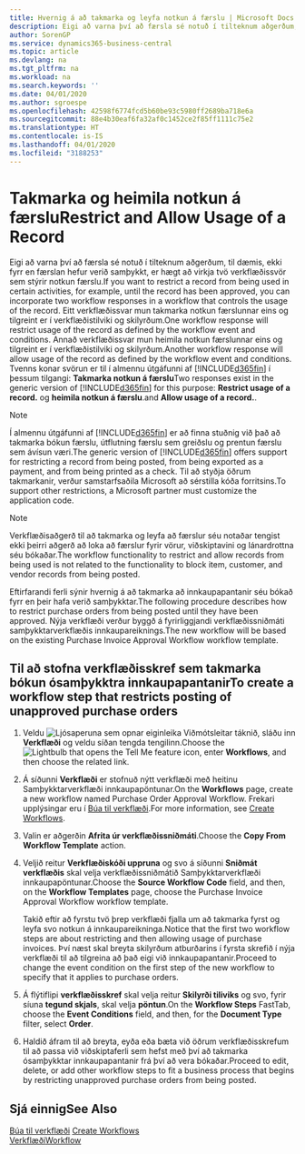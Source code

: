 ```yaml
---
title: Hvernig á að takmarka og leyfa notkun á færslu | Microsoft Docs
description: Eigi að varna því að færsla sé notuð í tilteknum aðgerðum, til dæmis, ekki fyrr en færslan hefur verið samþykkt, er hægt að virkja tvö verkflæðissvör sem stýrir notkun færslu.
author: SorenGP
ms.service: dynamics365-business-central
ms.topic: article
ms.devlang: na
ms.tgt_pltfrm: na
ms.workload: na
ms.search.keywords: ''
ms.date: 04/01/2020
ms.author: sgroespe
ms.openlocfilehash: 42598f6774fcd5b60be93c5980ff2689ba718e6a
ms.sourcegitcommit: 88e4b30eaf6fa32af0c1452ce2f85ff1111c75e2
ms.translationtype: HT
ms.contentlocale: is-IS
ms.lasthandoff: 04/01/2020
ms.locfileid: "3188253"
---
```

# <a name="restrict-and-allow-usage-of-a-record"></a><span data-ttu-id="ebff6-103">Takmarka og heimila notkun á færslu</span><span class="sxs-lookup"><span data-stu-id="ebff6-103">Restrict and Allow Usage of a Record</span></span>
<span data-ttu-id="ebff6-104">Eigi að varna því að færsla sé notuð í tilteknum aðgerðum, til dæmis, ekki fyrr en færslan hefur verið samþykkt, er hægt að virkja tvö verkflæðissvör sem stýrir notkun færslu.</span><span class="sxs-lookup"><span data-stu-id="ebff6-104">If you want to restrict a record from being used in certain activities, for example, until the record has been approved, you can incorporate two workflow responses in a workflow that controls the usage of the record.</span></span> <span data-ttu-id="ebff6-105">Eitt verkflæðissvar mun takmarka notkun færslunnar eins og tilgreint er í verkflæðistilviki og skilyrðum.</span><span class="sxs-lookup"><span data-stu-id="ebff6-105">One workflow response will restrict usage of the record as defined by the workflow event and conditions.</span></span> <span data-ttu-id="ebff6-106">Annað verkflæðissvar mun heimila notkun færslunnar eins og tilgreint er í verkflæðistilviki og skilyrðum.</span><span class="sxs-lookup"><span data-stu-id="ebff6-106">Another workflow response will allow usage of the record as defined by the workflow event and conditions.</span></span> <span data-ttu-id="ebff6-107">Tvenns konar svörun er til í almennu útgáfunni af [!INCLUDE[d365fin](includes/d365fin_md.md)] í þessum tilgangi: **Takmarka notkun á færslu**</span><span class="sxs-lookup"><span data-stu-id="ebff6-107">Two responses exist in the generic version of [!INCLUDE[d365fin](includes/d365fin_md.md)] for this purpose: **Restrict usage of a record.**</span></span> <span data-ttu-id="ebff6-108">og **heimila notkun á færslu**.</span><span class="sxs-lookup"><span data-stu-id="ebff6-108">and **Allow usage of a record.**.</span></span>

> [!NOTE]  
>  <span data-ttu-id="ebff6-109">Í almennu útgáfunni af [!INCLUDE[d365fin](includes/d365fin_md.md)] er að finna stuðnig við það að takmarka bókun færslu, útflutning færslu sem greiðslu og prentun færslu sem ávísun væri.</span><span class="sxs-lookup"><span data-stu-id="ebff6-109">The generic version of [!INCLUDE[d365fin](includes/d365fin_md.md)] offers support for restricting a record from being posted, from being exported as a payment, and from being printed as a check.</span></span> <span data-ttu-id="ebff6-110">Til að styðja öðrum takmarkanir, verður samstarfsaðila Microsoft að sérstilla kóða forritsins.</span><span class="sxs-lookup"><span data-stu-id="ebff6-110">To support other restrictions, a Microsoft partner must customize the application code.</span></span>  

> [!NOTE]  
>  <span data-ttu-id="ebff6-111">Verkflæðisaðgerð til að takmarka og leyfa að færslur séu notaðar tengist ekki þeirri aðgerð að loka að færslur fyrir vörur, viðskiptavini  og lánardrottna séu bókaðar.</span><span class="sxs-lookup"><span data-stu-id="ebff6-111">The workflow functionality to restrict and allow records from being used is not related to the functionality to block item, customer, and vendor records from being posted.</span></span>

<span data-ttu-id="ebff6-112">Eftirfarandi ferli sýnir hvernig á að takmarka að innkaupapantanir séu bókað fyrr en þeir hafa verið samþykktar.</span><span class="sxs-lookup"><span data-stu-id="ebff6-112">The following procedure describes how to restrict purchase orders from being posted until they have been approved.</span></span> <span data-ttu-id="ebff6-113">Nýja verkflæði verður byggð á fyrirliggjandi verkflæðissniðmáti samþykktarverkflæðis innkaupareiknings.</span><span class="sxs-lookup"><span data-stu-id="ebff6-113">The new workflow will be based on the existing Purchase Invoice Approval Workflow workflow template.</span></span>  

## <a name="to-create-a-workflow-step-that-restricts-posting-of-unapproved-purchase-orders"></a><span data-ttu-id="ebff6-114">Til að stofna verkflæðisskref sem takmarka bókun ósamþykktra innkaupapantanir</span><span class="sxs-lookup"><span data-stu-id="ebff6-114">To create a workflow step that restricts posting of unapproved purchase orders</span></span>  
1. <span data-ttu-id="ebff6-115">Veldu ![Ljósaperuna sem opnar eiginleika Viðmótsleitar](media/ui-search/search_small.png "Segðu mér hvað þú vilt gera") táknið, sláðu inn **Verkflæði** og veldu síðan tengda tengilinn.</span><span class="sxs-lookup"><span data-stu-id="ebff6-115">Choose the ![Lightbulb that opens the Tell Me feature](media/ui-search/search_small.png "Tell me what you want to do") icon, enter **Workflows**, and then choose the related link.</span></span>  
2. <span data-ttu-id="ebff6-116">Á síðunni **Verkflæði** er stofnuð nýtt verkflæði með heitinu Samþykktarverkflæði innkaupapöntunar.</span><span class="sxs-lookup"><span data-stu-id="ebff6-116">On the **Workflows** page, create a new workflow named Purchase Order Approval Workflow.</span></span> <span data-ttu-id="ebff6-117">Frekari upplýsingar eru í [Búa til verkflæði](across-how-to-create-workflows.md).</span><span class="sxs-lookup"><span data-stu-id="ebff6-117">For more information, see [Create Workflows](across-how-to-create-workflows.md).</span></span>  
3. <span data-ttu-id="ebff6-118">Valin er aðgerðin **Afrita úr verkflæðissniðmáti**.</span><span class="sxs-lookup"><span data-stu-id="ebff6-118">Choose the **Copy From Workflow Template** action.</span></span>  
4. <span data-ttu-id="ebff6-119">Veljið reitur **Verkflæðiskóði uppruna** og svo á síðunni **Sniðmát verkflæðis** skal velja verkflæðissniðmátið Samþykktarverkflæði innkaupapöntunar.</span><span class="sxs-lookup"><span data-stu-id="ebff6-119">Choose the **Source Workflow Code** field, and then, on the **Workflow Templates** page, choose the Purchase Invoice Approval Workflow workflow template.</span></span>  

     <span data-ttu-id="ebff6-120">Takið eftir að fyrstu tvö þrep verkflæði fjalla um að takmarka fyrst og leyfa svo notkun á innkaupareikninga.</span><span class="sxs-lookup"><span data-stu-id="ebff6-120">Notice that the first two workflow steps are about restricting and then allowing usage of purchase invoices.</span></span> <span data-ttu-id="ebff6-121">Því næst skal breyta skilyrðum atburðarins í fyrsta skrefið í nýja verkflæði til að tilgreina að það eigi við innkaupapantanir.</span><span class="sxs-lookup"><span data-stu-id="ebff6-121">Proceed to change the event condition on the first step of the new workflow to specify that it applies to purchase orders.</span></span>  
5. <span data-ttu-id="ebff6-122">Á flýtiflipi **verkflæðisskref** skal velja reitur **Skilyrði tiliviks** og svo, fyrir síuna **tegund skjals**, skal velja **pöntun**.</span><span class="sxs-lookup"><span data-stu-id="ebff6-122">On the **Workflow Steps** FastTab, choose the **Event Conditions** field, and then, for the **Document Type** filter, select **Order**.</span></span>  
6. <span data-ttu-id="ebff6-123">Haldið áfram til að breyta, eyða eða bæta við öðrum verkflæðisskrefum til að passa við viðskiptaferli sem hefst með því að takmarka ósamþykktar innkaupapantanir frá því að vera bókaðar.</span><span class="sxs-lookup"><span data-stu-id="ebff6-123">Proceed to edit, delete, or add other workflow steps to fit a business process that begins by restricting unapproved purchase orders from being posted.</span></span>  

## <a name="see-also"></a><span data-ttu-id="ebff6-124">Sjá einnig</span><span class="sxs-lookup"><span data-stu-id="ebff6-124">See Also</span></span>  
<span data-ttu-id="ebff6-125">[Búa til verkflæði](across-how-to-create-workflows.md) </span><span class="sxs-lookup"><span data-stu-id="ebff6-125">[Create Workflows](across-how-to-create-workflows.md) </span></span>  
[<span data-ttu-id="ebff6-126">Verkflæði</span><span class="sxs-lookup"><span data-stu-id="ebff6-126">Workflow</span></span>](across-workflow.md)   

